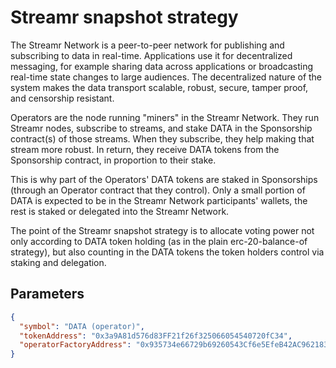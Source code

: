 # Streamr snapshot strategy

The Streamr Network is a peer-to-peer network for publishing and subscribing to data in real-time. Applications use it for decentralized messaging, for example sharing data across applications or broadcasting real-time state changes to large audiences. The decentralized nature of the system makes the data transport scalable, robust, secure, tamper proof, and censorship resistant.

Operators are the node running "miners" in the Streamr Network. They run Streamr nodes, subscribe to streams, and stake DATA in the Sponsorship contract(s) of those streams. When they subscribe, they help making that stream more robust. In return, they receive DATA tokens from the Sponsorship contract, in proportion to their stake.

This is why part of the Operators' DATA tokens are staked in Sponsorships (through an Operator contract that they control). Only a small portion of DATA is expected to be in the Streamr Network participants' wallets, the rest is staked or delegated into the Streamr Network.

The point of the Streamr snapshot strategy is to allocate voting power not only according to DATA token holding (as in the plain erc-20-balance-of strategy), but also counting in the DATA tokens the token holders control via staking and delegation.

## Parameters

```json
{
  "symbol": "DATA (operator)",
  "tokenAddress": "0x3a9A81d576d83FF21f26f325066054540720fC34",
  "operatorFactoryAddress": "0x935734e66729b69260543Cf6e5EfeB42AC962183"
}
```
